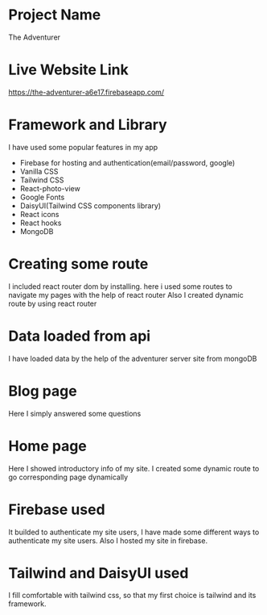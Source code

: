 # Project Name

The Adventurer

# Live Website Link

https://the-adventurer-a6e17.firebaseapp.com/

# Framework and Library
I have used some popular features in my app
* Firebase for hosting and authentication(email/password, google)
* Vanilla CSS
* Tailwind CSS
* React-photo-view
* Google Fonts
* DaisyUI(Tailwind CSS components library)
* React icons
* React hooks
* MongoDB
# Creating some route

I included react router dom by installing.
here i used some routes to navigate my pages with the help of react router
Also I created dynamic route by using react router

# Data loaded from api

I have loaded data by the help of the adventurer server site from mongoDB


# Blog page

Here I simply answered some questions

# Home page

Here I showed introductory info of my site. I created some dynamic route to go corresponding page dynamically

# Firebase used

It builded to authenticate my site users, I have made some different ways to authenticate my site users. Also I hosted my site in firebase.

# Tailwind and DaisyUI used
I fill comfortable with tailwind css, so that my first choice is tailwind and its framework.